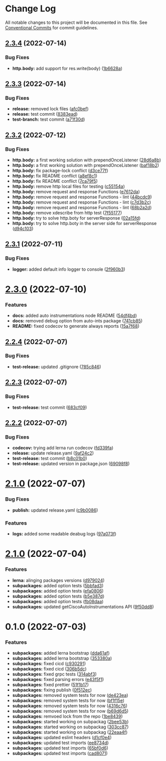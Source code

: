 # Change Log

All notable changes to this project will be documented in this file.
See [Conventional Commits](https://conventionalcommits.org) for commit guidelines.

## [2.3.4](https://github.com/cisco-open/otel-js/compare/@cisco-telescope/auto-instrumentations-node@2.3.3...@cisco-telescope/auto-instrumentations-node@2.3.4) (2022-07-14)

### Bug Fixes

- **http.body:** add support for res.write(body) ([1b6628a](https://github.com/cisco-open/otel-js/commit/1b6628ada21bde54bed475c5d6bda19f7bcfcae9))

## [2.3.3](https://github.com/cisco-open/otel-js/compare/@cisco-telescope/auto-instrumentations-node@2.3.2...@cisco-telescope/auto-instrumentations-node@2.3.3) (2022-07-14)

### Bug Fixes

- **release:** removed lock files ([afc0bef](https://github.com/cisco-open/otel-js/commit/afc0befe8f0088312d4c87210641e583baca7e58))
- **release:** test commit ([8383ead](https://github.com/cisco-open/otel-js/commit/8383ead8359dba3fa6bca33f520a1f5572f1170e))
- **test-branch:** test commit ([a71f30d](https://github.com/cisco-open/otel-js/commit/a71f30d8e864bec93a08692e0fab4f53f666f23a))

## [2.3.2](https://github.com/cisco-open/otel-js/compare/@cisco-telescope/auto-instrumentations-node@2.3.1...@cisco-telescope/auto-instrumentations-node@2.3.2) (2022-07-12)

### Bug Fixes

- **http.body:** a first working solution with prependOnceListener ([28d6a8b](https://github.com/cisco-open/otel-js/commit/28d6a8b4784abeb809c32a788ce2e1e57f11321a))
- **http.body:** a first working solution with prependOnceListener ([baf18b2](https://github.com/cisco-open/otel-js/commit/baf18b2998c4ecf8663feb023011efe90d35694c))
- **http.body:** fix package-lock conflict ([d3ce77f](https://github.com/cisco-open/otel-js/commit/d3ce77f6569a747c740c1170b56bbef434dee3d0))
- **http.body:** fix README conflict ([a8ef8c1](https://github.com/cisco-open/otel-js/commit/a8ef8c1064fa3d56195b9b01b1513a0fbace0b7a))
- **http.body:** fix README conflict ([7ca79f5](https://github.com/cisco-open/otel-js/commit/7ca79f535b289f060cdd18e6736ddd9a37fc8f89))
- **http.body:** remove http local files for testing ([c55154a](https://github.com/cisco-open/otel-js/commit/c55154a89790bf6067aaa89a895be91a0d2b5d18))
- **http.body:** remove request and response Functions ([e7612da](https://github.com/cisco-open/otel-js/commit/e7612daaf4ecfc2360c1e7f02dd806516fcec3d0))
- **http.body:** remove request and response Functions - lint ([44bcdc9](https://github.com/cisco-open/otel-js/commit/44bcdc982d13125cb2725e1fbacc93acfba1420c))
- **http.body:** remove request and response Functions - lint ([c7d3b2c](https://github.com/cisco-open/otel-js/commit/c7d3b2c838850d979af3ffea5e975cf7e24c3b4f))
- **http.body:** remove request and response Functions - lint ([68b2a2d](https://github.com/cisco-open/otel-js/commit/68b2a2de659e3a3dc0acf01df51299906b2f2c0a))
- **http.body:** remove xdescribe from http test ([7f55177](https://github.com/cisco-open/otel-js/commit/7f551774d9c19fc0e1f225beb7cee95f715125e8))
- **http.body:** try to solve http.boty for serverResponse ([02a15fd](https://github.com/cisco-open/otel-js/commit/02a15fdd1eaac0ed8e3a511752c28854e72b06a1))
- **http.body:** try to solve http.boty in the server side for serverResponse ([d94c103](https://github.com/cisco-open/otel-js/commit/d94c103c76bb20d6663213dea20febb1121bbed3))

## [2.3.1](https://github.com/cisco-open/otel-js/compare/@cisco-telescope/auto-instrumentations-node@2.3.0...@cisco-telescope/auto-instrumentations-node@2.3.1) (2022-07-11)

### Bug Fixes

- **logger:** added default info logger to console ([2f960b3](https://github.com/cisco-open/otel-js/commit/2f960b3b6dc71c18b084088cc5721125ab776594))

# [2.3.0](https://github.com/cisco-open/otel-js/compare/@cisco-telescope/auto-instrumentations-node@2.2.4...@cisco-telescope/auto-instrumentations-node@2.3.0) (2022-07-10)

### Features

- **docs:** added auto instrumentations node README ([54df4bd](https://github.com/cisco-open/otel-js/commit/54df4bd976e1ad5c937eed0b0f902682146977cb))
- **docs:** removed debug option from auto-ints package ([741cb85](https://github.com/cisco-open/otel-js/commit/741cb858cb5457311b7150d04f1f90b6abde5739))
- **README:** fixed codecov to generate always reports ([15a7f68](https://github.com/cisco-open/otel-js/commit/15a7f68a909983f625d85b3b276e63816319e982))

## [2.2.4](https://github.com/cisco-open/otel-js/compare/@cisco-telescope/auto-instrumentations-node@2.2.3...@cisco-telescope/auto-instrumentations-node@2.2.4) (2022-07-07)

### Bug Fixes

- **test-release:** updated .gitignore ([785c846](https://github.com/cisco-open/otel-js/commit/785c8465be5c1094736c5e360ba023a63d1b37ee))

## [2.2.3](https://github.com/cisco-open/otel-js/compare/@cisco-telescope/auto-instrumentations-node@2.2.2...@cisco-telescope/auto-instrumentations-node@2.2.3) (2022-07-07)

### Bug Fixes

- **test-release:** test commit ([683cf09](https://github.com/cisco-open/otel-js/commit/683cf09487ed3b6e6208552d3b29daedd76d3c2d))

## [2.2.2](https://github.com/cisco-open/otel-js/compare/@cisco-telescope/auto-instrumentations-node@2.1.0...@cisco-telescope/auto-instrumentations-node@2.2.2) (2022-07-07)

### Bug Fixes

- **codecov:** trying add lerna run codecov ([fd339fa](https://github.com/cisco-open/otel-js/commit/fd339faf232b4e7dbcf1cbb923f3bb3e63c227cb))
- **release:** update release.yaml ([9af24c2](https://github.com/cisco-open/otel-js/commit/9af24c2b1a5448bf96f66254fadc58461c6d30b7))
- **test-release:** test commit ([b8c01b0](https://github.com/cisco-open/otel-js/commit/b8c01b0e0b4fb8e54828b25192f93beb5054a661))
- **test-release:** updated version in package.json ([69098f8](https://github.com/cisco-open/otel-js/commit/69098f88f3fa7b448dd7a1e0f1584c62e4871e96))

# [2.1.0](https://github.com/cisco-open/otel-js/compare/@cisco-telescope/auto-instrumentations-node@2.0.2...@cisco-telescope/auto-instrumentations-node@2.1.0) (2022-07-07)

### Bug Fixes

- **publish:** updated release.yaml ([c9b0086](https://github.com/cisco-open/otel-js/commit/c9b00869888847091d283ce45e1d555dfb21445c))

### Features

- **logs:** added some readable deabug logs ([97a073f](https://github.com/cisco-open/otel-js/commit/97a073ffc05031fe7684e53b4c797ea91b81ddf8))

# [2.1.0](https://github.com/epsagon/otel-js/compare/@cisco-telescope/auto-instrumentations-node@0.1.1...@cisco-telescope/auto-instrumentations-node@2.1.0) (2022-07-04)

### Features

- **lerna:** alinging packages versions ([d979024](https://github.com/epsagon/otel-js/commit/d9790244f1f928364eaf3811cd670f4bbf41dce6))
- **subpackages:** added option tests ([5bbfad3](https://github.com/epsagon/otel-js/commit/5bbfad3fef9e6ca4c1ea54fd0badc1ff07b4d83e))
- **subpackages:** added option tests ([efa0806](https://github.com/epsagon/otel-js/commit/efa0806298d1129867fb6f815ff9bc34863fddaa))
- **subpackages:** added option tests ([b5e387d](https://github.com/epsagon/otel-js/commit/b5e387de00e623a6764d9ba016e94f3ca8d20039))
- **subpackages:** added option tests ([fb08daa](https://github.com/epsagon/otel-js/commit/fb08daa04956bfaab9a20167fce12087f8fcf562))
- **subpackages:** updated getCiscoAutoInstrumentations API ([9f50dd8](https://github.com/epsagon/otel-js/commit/9f50dd84ae57de18b294009ca53bd50f91c57c6b))

# 0.1.0 (2022-07-03)

### Features

- **subpackages:** added lerna bootstrap ([dda61af](https://github.com/epsagon/otel-js/commit/dda61afed25521298ae5f8ad3f7397047a49e506))
- **subpackages:** added lerna bootstrap ([353380a](https://github.com/epsagon/otel-js/commit/353380ac41bbdfcccf143ca0d123206a1e616438))
- **subpackages:** fixed cicd ([c930291](https://github.com/epsagon/otel-js/commit/c930291c6d9d6bc6451913a1120f7f6c35715ee5))
- **subpackages:** fixed cicd ([306b5dc](https://github.com/epsagon/otel-js/commit/306b5dc6a60ed3538185e107680a71d52075c17e))
- **subpackages:** fixed grpc tests ([314abf3](https://github.com/epsagon/otel-js/commit/314abf3ee2a7835ed22fbfa8ab8b67f74af3bd1f))
- **subpackages:** fixed parsing errors ([e43f5f1](https://github.com/epsagon/otel-js/commit/e43f5f19eefd764225529b5c5087252c00a0e416))
- **subpackages:** fixed prettier ([51f1b17](https://github.com/epsagon/otel-js/commit/51f1b1759735557d28dab8b8725a5159e2d55cde))
- **subpackages:** fixing publish ([0f512ec](https://github.com/epsagon/otel-js/commit/0f512ec9ff57a278856b66ee3076d2df6d92a246))
- **subpackages:** removed system tests for now ([de423ea](https://github.com/epsagon/otel-js/commit/de423ea18505f3318f5521de11904e1e15967743))
- **subpackages:** removed system tests for now ([bf1f15e](https://github.com/epsagon/otel-js/commit/bf1f15e9b26362c5b6ebf395f29cbda8d23f0337))
- **subpackages:** removed system tests for now ([4316c76](https://github.com/epsagon/otel-js/commit/4316c76fe848d16a94255612ab15bb29c01e1813))
- **subpackages:** removed system tests for now ([b69d6d5](https://github.com/epsagon/otel-js/commit/b69d6d5956bf6b6e4d3c2ffe8d5c703746495cf9))
- **subpackages:** remvoed lock from the repo ([1be8439](https://github.com/epsagon/otel-js/commit/1be84399bf52685efb9329731c9d9c889870c542))
- **subpackages:** started working on subpackag ([2bee53b](https://github.com/epsagon/otel-js/commit/2bee53b4b38c41b65197cafe31c9a4ef03c4b6bd))
- **subpackages:** started working on subpackag ([303cc87](https://github.com/epsagon/otel-js/commit/303cc87005d9741d2bcdb01904429f4a64020ab1))
- **subpackages:** started working on subpackag ([22eaa4f](https://github.com/epsagon/otel-js/commit/22eaa4f920a157b385dc1164e4a9ce50d730ce0d))
- **subpackages:** updated eslint headers ([d1cf0e4](https://github.com/epsagon/otel-js/commit/d1cf0e435c0bcd19321a4aedb71c0cc7f910fdd1))
- **subpackages:** updated test imports ([ee8734d](https://github.com/epsagon/otel-js/commit/ee8734de3cf47b53b4de0080662f3e97c9569eab))
- **subpackages:** updated test imports ([65bf0d6](https://github.com/epsagon/otel-js/commit/65bf0d671a1e8cc4dfa1fce0929a2244c82056a7))
- **subpackages:** updated test imports ([cad8071](https://github.com/epsagon/otel-js/commit/cad8071a181fcbceaca51674b74bd3448a350cf3))
